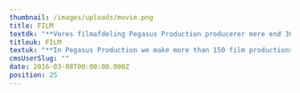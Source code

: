 ```yaml
---
thumbnail: /images/uploads/movie.png
title: FILM
textdk: "**Vores filmafdeling Pegasus Production producerer mere end 300 film hvert år**   \nVores erfarne in-house producere og VFX artists arbejder sammen med de bedste filmhold og instruktører. For os handler det nemlig frem for alt om kvalitet, uanset om du skal have produceret mindre low-cost skiltefilm eller store og omfattende reklamefilm."
titleuk: FILM
textuk: "**In Pegasus Production we make more than 150 film productions every year**   \nFrom low cost adaption to \"10 shooting days production\" we work with the best directors and our experienced in-house producers as well as the VFX experts focus on quality in everything we do."
cmsUserSlug: ""
date: 2016-03-08T00:00:00.000Z
position: 25
---
```


